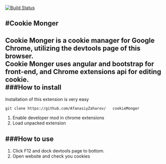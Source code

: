 [![Build Status](https://travis-ci.org/AfanasiyZaharov/cookieMonger.svg)](https://travis-ci.org/AfanasiyZaharov/cookieMonger)

#Cookie Monger
---
Cookie Monger is a cookie manager for Google Chrome, utilizing the devtools page of this browser.  
Cookie Monger uses angular and bootstrap for front-end, and Chrome extensions api for editing cookie.  
###How to install
---
Installation of this extension is very easy

 `
      git clone https://github.com/AfanasiyZaharov/   cookieMonger
 `


1. Enable developer mod in chrome extensions
2. Load unpacked extension
 


###How to use
---
1. Click F12 and dock devtools page to bottom.
2. Open website and check you cookies


